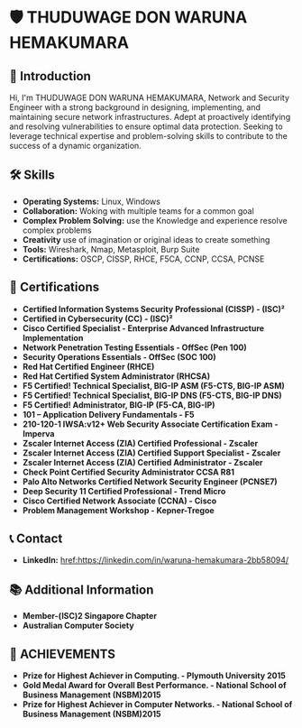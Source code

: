 # 🛡️ THUDUWAGE DON WARUNA HEMAKUMARA

## 👋 Introduction
Hi, I'm THUDUWAGE DON WARUNA HEMAKUMARA, Network and Security Engineer with a strong background in designing, implementing, and maintaining secure network infrastructures. Adept at proactively identifying and resolving vulnerabilities to ensure optimal data protection. Seeking to leverage technical expertise and problem-solving skills to contribute to the success of a dynamic organization.

## 🛠️ Skills
- **Operating Systems:** Linux, Windows
- **Collaboration:** Woking with multiple teams for a common goal
- **Complex Problem Solving:** use the Knowledge and experience resolve complex problems
- **Creativity** use of imagination or original ideas to create something
- **Tools:** Wireshark, Nmap, Metasploit, Burp Suite
- **Certifications:** OSCP, CISSP, RHCE, F5CA, CCNP, CCSA, PCNSE

## 📜 Certifications
- **Certified Information Systems Security Professional (CISSP) - (ISC)²**
- **Certified in Cybersecurity (CC) - (ISC)²**
- **Cisco Certified Specialist - Enterprise Advanced Infrastructure Implementation**
- **Network Penetration Testing Essentials - OffSec (Pen 100)**
- **Security Operations Essentials - OffSec (SOC 100)**
- **Red Hat Certified Engineer (RHCE)**
- **Red Hat Certified System Administrator (RHCSA)**
- **F5 Certified! Technical Specialist, BIG-IP ASM (F5-CTS, BIG-IP ASM)**
- **F5 Certified! Technical Specialist, BIG-IP DNS (F5-CTS, BIG-IP DNS)**
- **F5 Certified! Administrator, BIG-IP (F5-CA, BIG-IP)**
- **101 – Application Delivery Fundamentals - F5**
- **210-120-1 IWSA:v12+ Web Security Associate Certification Exam - Imperva**
- **Zscaler Internet Access (ZIA) Certified Professional - Zscaler**
- **Zscaler Internet Access (ZIA) Certified Support Specialist - Zscaler**
- **Zscaler Internet Access (ZIA) Certified Administrator - Zscaler**
- **Check Point Certified Security Administrator CCSA R81**
- **Palo Alto Networks Certified Network Security Engineer (PCNSE7)**
- **Deep Security 11 Certified Professional - Trend Micro**
- **Cisco Certified Network Associate (CCNA) - Cisco**
- **Problem Management Workshop - Kepner-Tregoe**

## 📞 Contact
- **LinkedIn:** <href:https://linkedin.com/in/waruna-hemakumara-2bb58094/>


## 📚 Additional Information
- **Member-(ISC)2 Singapore Chapter**
- **Australian Computer Society**
## :dart: ACHIEVEMENTS
- **Prize for Highest Achiever in Computing. - Plymouth University 2015**
- **Gold Medal Award for Overall Best Performance. - National School of Business Management (NSBM)2015**
- **Prize for Highest Achiever in Computer Networks. - National School of Business Management (NSBM)2015**

<!---
Waruna-Hemakumara/Waruna-Hemakumara is a ✨ special ✨ repository because its `README.md` (this file) appears on your GitHub profile.
You can click the Preview link to take a look at your changes.
--->
